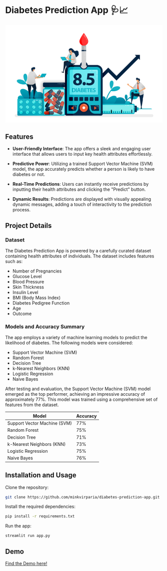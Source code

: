 
# Diabetes Prediction App 🩺📈

![App Preview](readme_preview_image.jpg)




## Features

- **User-Friendly Interface**: The app offers a sleek and engaging user interface that allows users to input key health attributes effortlessly.

- **Predictive Power**: Utilizing a trained Support Vector Machine (SVM) model, the app accurately predicts whether a person is likely to have diabetes or not.

- **Real-Time Predictions**: Users can instantly receive predictions by inputting their health attributes and clicking the "Predict" button.

- **Dynamic Results**: Predictions are displayed with visually appealing dynamic messages, adding a touch of interactivity to the prediction process.



## Project Details

### Dataset

The Diabetes Prediction App is powered by a carefully curated dataset containing health attributes of individuals. The dataset includes features such as:

- Number of Pregnancies
- Glucose Level
- Blood Pressure
- Skin Thickness
- Insulin Level
- BMI (Body Mass Index)
- Diabetes Pedigree Function
- Age
- Outcome


### Models and Accuracy Summary

The app employs a variety of machine learning models to predict the likelihood of diabetes. The following models were considered:

- Support Vector Machine (SVM)
- Random Forest
- Decision Tree
- k-Nearest Neighbors (KNN)
- Logistic Regression
- Naive Bayes

After testing and evaluation, the Support Vector Machine (SVM) model emerged as the top performer, achieving an impressive accuracy of approximately 77%. This model was trained using a comprehensive set of features from the dataset.

| Model              | Accuracy       |
|--------------------|----------------|
| Support Vector Machine (SVM)   | 77%            |
| Random Forest      | 75%            |
| Decision Tree      | 71%            |
| k-Nearest Neighbors (KNN)       | 73%            |
| Logistic Regression| 75%            |
| Naive Bayes        | 76%            |



## Installation and Usage

Clone the repository:
```bash
git clone https://github.com/minkvirparia/diabetes-prediction-app.git
```


Install the required dependencies:

```bash
pip install -r requirements.txt
```

Run the app:

```bash
streamlit run app.py
```  
## Demo

[Find the Demo here!](https://huggingface.co/spaces/mink-virparia/background-removal-app)
